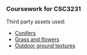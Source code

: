 ### Coursework for CSC3231

Third party assets used:
- [Conifers](https://assetstore.unity.com/packages/3d/vegetation/trees/conifers-botd-142076)
- [Grass and flowers](https://assetstore.unity.com/packages/2d/textures-materials/nature/grass-and-flowers-pack-1-17100)
- [Outdoor ground textures](https://assetstore.unity.com/packages/2d/textures-materials/floors/outdoor-ground-textures-12555)

